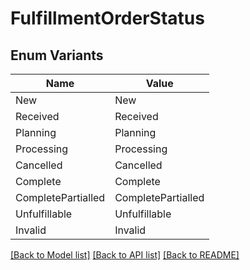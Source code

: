 # FulfillmentOrderStatus

## Enum Variants

| Name | Value |
|---- | -----|
| New | New |
| Received | Received |
| Planning | Planning |
| Processing | Processing |
| Cancelled | Cancelled |
| Complete | Complete |
| CompletePartialled | CompletePartialled |
| Unfulfillable | Unfulfillable |
| Invalid | Invalid |


[[Back to Model list]](../README.md#documentation-for-models) [[Back to API list]](../README.md#documentation-for-api-endpoints) [[Back to README]](../README.md)


